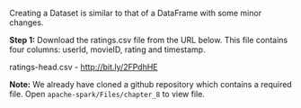 Creating a Dataset is similar to that of a DataFrame with some minor changes.

**Step 1:** Download the ratings.csv file from the URL below. This file contains four columns: userId, movieID, rating and timestamp.

ratings-head.csv - http://bit.ly/2FPdhHE

**Note:** We already have cloned a github repository which contains a required file. Open `apache-spark/Files/chapter_8` to view file.
